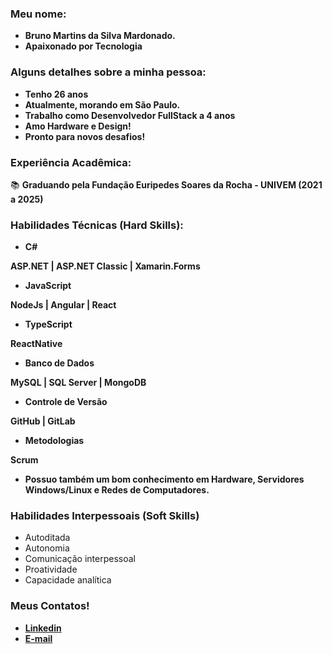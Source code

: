### Meu nome:
- <b> Bruno Martins da Silva Mardonado.
- Apaixonado por Tecnologia </b>

### Alguns detalhes sobre a minha pessoa:

- <b>Tenho 26 anos
- Atualmente, morando em São Paulo.
- Trabalho como Desenvolvedor FullStack a 4 anos 
- Amo Hardware e Design!
- Pronto para novos desafios!</b>

### Experiência Acadêmica:
📚 <b>Graduando pela Fundação Euripedes Soares da Rocha - UNIVEM (2021 a 2025)</b>

### Habilidades Técnicas (Hard Skills):

- <b>C#

ASP.NET | ASP.NET Classic | Xamarin.Forms

- JavaScript

NodeJs | Angular | React

- TypeScript

ReactNative

- Banco de Dados

MySQL | SQL Server | MongoDB

- Controle de Versão

GitHub | GitLab

- Metodologias

Scrum 

- Possuo também um bom conhecimento em Hardware, Servidores Windows/Linux e Redes de Computadores.</b>

### Habilidades Interpessoais (Soft Skills)
- Autoditada
- Autonomia
- Comunicação interpessoal
- Proatividade
- Capacidade analítica

### Meus Contatos!
- <b>[Linkedin](https://www.linkedin.com/in/bruno-martins-81aa291a4/)</b>
- <b>[E-mail](mailto:brunosilvamardonado@gmail.com)</b>
